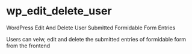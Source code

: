 # wp_edit_delete_user
WordPress Edit And Delete User Submitted Formidable Form Entries

Users can veiw, edit and delete the submitted entries of formidable form from the frontend

